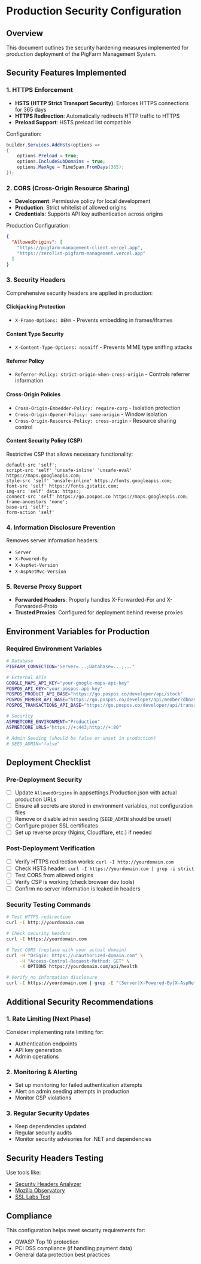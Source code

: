 # Production Security Configuration

## Overview
This document outlines the security hardening measures implemented for production deployment of the PigFarm Management System.

## Security Features Implemented

### 1. HTTPS Enforcement
- **HSTS (HTTP Strict Transport Security)**: Enforces HTTPS connections for 365 days
- **HTTPS Redirection**: Automatically redirects HTTP traffic to HTTPS
- **Preload Support**: HSTS preload list compatible

Configuration:
```csharp
builder.Services.AddHsts(options =>
{
    options.Preload = true;
    options.IncludeSubDomains = true;
    options.MaxAge = TimeSpan.FromDays(365);
});
```

### 2. CORS (Cross-Origin Resource Sharing)
- **Development**: Permissive policy for local development
- **Production**: Strict whitelist of allowed origins
- **Credentials**: Supports API key authentication across origins

Production Configuration:
```json
{
  "AllowedOrigins": [
    "https://pigfarm-management-client.vercel.app",
    "https://zero71st-pigfarm-management.vercel.app"
  ]
}
```

### 3. Security Headers
Comprehensive security headers are applied in production:

#### Clickjacking Protection
- `X-Frame-Options: DENY` - Prevents embedding in frames/iframes

#### Content Type Security
- `X-Content-Type-Options: nosniff` - Prevents MIME type sniffing attacks

#### Referrer Policy
- `Referrer-Policy: strict-origin-when-cross-origin` - Controls referrer information

#### Cross-Origin Policies
- `Cross-Origin-Embedder-Policy: require-corp` - Isolation protection
- `Cross-Origin-Opener-Policy: same-origin` - Window isolation
- `Cross-Origin-Resource-Policy: cross-origin` - Resource sharing control

#### Content Security Policy (CSP)
Restrictive CSP that allows necessary functionality:
```
default-src 'self';
script-src 'self' 'unsafe-inline' 'unsafe-eval' https://maps.googleapis.com;
style-src 'self' 'unsafe-inline' https://fonts.googleapis.com;
font-src 'self' https://fonts.gstatic.com;
img-src 'self' data: https:;
connect-src 'self' https://go.pospos.co https://maps.googleapis.com;
frame-ancestors 'none';
base-uri 'self';
form-action 'self'
```

### 4. Information Disclosure Prevention
Removes server information headers:
- `Server`
- `X-Powered-By`
- `X-AspNet-Version`
- `X-AspNetMvc-Version`

### 5. Reverse Proxy Support
- **Forwarded Headers**: Properly handles X-Forwarded-For and X-Forwarded-Proto
- **Trusted Proxies**: Configured for deployment behind reverse proxies

## Environment Variables for Production

### Required Environment Variables
```bash
# Database
PIGFARM_CONNECTION="Server=...;Database=...;..."

# External APIs
GOOGLE_MAPS_API_KEY="your-google-maps-api-key"
POSPOS_API_KEY="your-pospos-api-key"
POSPOS_PRODUCT_API_BASE="https://go.pospos.co/developer/api/stock"
POSPOS_MEMBER_API_BASE="https://go.pospos.co/developer/api/member?dbname=..."
POSPOS_TRANSACTIONS_API_BASE="https://go.pospos.co/developer/api/transactions"

# Security
ASPNETCORE_ENVIRONMENT="Production"
ASPNETCORE_URLS="https://+:443;http://+:80"

# Admin Seeding (should be false or unset in production)
# SEED_ADMIN="false"
```

## Deployment Checklist

### Pre-Deployment Security
- [ ] Update `AllowedOrigins` in appsettings.Production.json with actual production URLs
- [ ] Ensure all secrets are stored in environment variables, not configuration files
- [ ] Remove or disable admin seeding (`SEED_ADMIN` should be unset)
- [ ] Configure proper SSL certificates
- [ ] Set up reverse proxy (Nginx, Cloudflare, etc.) if needed

### Post-Deployment Verification
- [ ] Verify HTTPS redirection works: `curl -I http://yourdomain.com`
- [ ] Check HSTS header: `curl -I https://yourdomain.com | grep -i strict`
- [ ] Test CORS from allowed origins
- [ ] Verify CSP is working (check browser dev tools)
- [ ] Confirm no server information is leaked in headers

### Security Testing Commands
```bash
# Test HTTPS redirection
curl -I http://yourdomain.com

# Check security headers
curl -I https://yourdomain.com

# Test CORS (replace with your actual domain)
curl -H "Origin: https://unauthorized-domain.com" \
     -H "Access-Control-Request-Method: GET" \
     -X OPTIONS https://yourdomain.com/api/health

# Verify no information disclosure
curl -I https://yourdomain.com | grep -E "(Server|X-Powered-By|X-AspNet)"
```

## Additional Security Recommendations

### 1. Rate Limiting (Next Phase)
Consider implementing rate limiting for:
- Authentication endpoints
- API key generation
- Admin operations

### 2. Monitoring & Alerting
- Set up monitoring for failed authentication attempts
- Alert on admin seeding attempts in production
- Monitor CSP violations

### 3. Regular Security Updates
- Keep dependencies updated
- Regular security audits
- Monitor security advisories for .NET and dependencies

## Security Headers Testing
Use tools like:
- [Security Headers Analyzer](https://securityheaders.com/)
- [Mozilla Observatory](https://observatory.mozilla.org/)
- [SSL Labs Test](https://www.ssllabs.com/ssltest/)

## Compliance
This configuration helps meet security requirements for:
- OWASP Top 10 protection
- PCI DSS compliance (if handling payment data)
- General data protection best practices